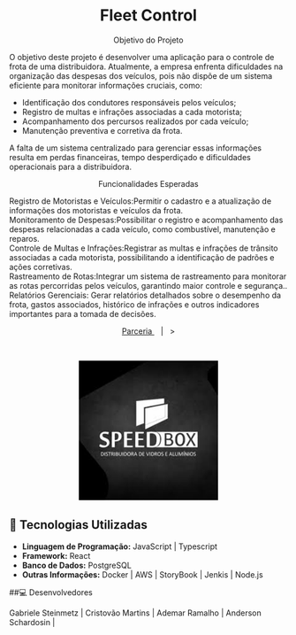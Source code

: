 <h1 align="center"> Fleet Control </h1>

<p align="center">Objetivo do Projeto</p>

<p>O objetivo deste projeto é desenvolver uma aplicação para o controle de frota de uma distribuidora. Atualmente, a empresa enfrenta dificuldades na organização das despesas dos veículos, pois não dispõe de um sistema eficiente para monitorar informações cruciais, como:

- Identificação dos condutores responsáveis pelos veículos;
- Registro de multas e infrações associadas a cada motorista;
- Acompanhamento dos percursos realizados por cada veículo;
- Manutenção preventiva e corretiva da frota.

A falta de um sistema centralizado para gerenciar essas informações resulta em perdas financeiras, tempo desperdiçado e dificuldades operacionais para a distribuidora. <br/>
</p>

<p align="center">Funcionalidades Esperadas</p>

<p> 
 Registro de Motoristas e Veículos:Permitir o cadastro e a atualização de informações dos motoristas e veículos da frota.<br>
 Monitoramento de Despesas:Possibilitar o registro e acompanhamento das despesas relacionadas a cada veículo, como combustível, manutenção e reparos.<br>
 Controle de Multas e Infrações:Registrar as multas e infrações de trânsito associadas a cada motorista, possibilitando a identificação de padrões e ações corretivas.<br>
 Rastreamento de Rotas:Integrar um sistema de rastreamento para monitorar as rotas percorridas pelos veículos, garantindo maior controle e segurança..<br>
 Relatórios Gerenciais: Gerar relatórios detalhados sobre o desempenho da frota, gastos associados, histórico de infrações e outros indicadores importantes para a tomada de decisões.</p>


<p align="center">
  <a href="#-empresa">Parceria </a>&nbsp;&nbsp;&nbsp;|&nbsp;&nbsp;&nbsp;>
</p>

<br/>

<p align="center">
  <img alt="speedbox " src="./img/speed.png" width="50%">
</p>

## 🚀 Tecnologias Utilizadas

- **Linguagem de Programação:** JavaScript | Typescript
- **Framework:** React 
- **Banco de Dados:** PostgreSQL
- **Outras Informações:** Docker | AWS | StoryBook | Jenkis | Node.js

##💻 Desenvolvedores

Gabriele Steinmetz |
Cristovão Martins |
Ademar Ramalho | 
Anderson Schardosin |
